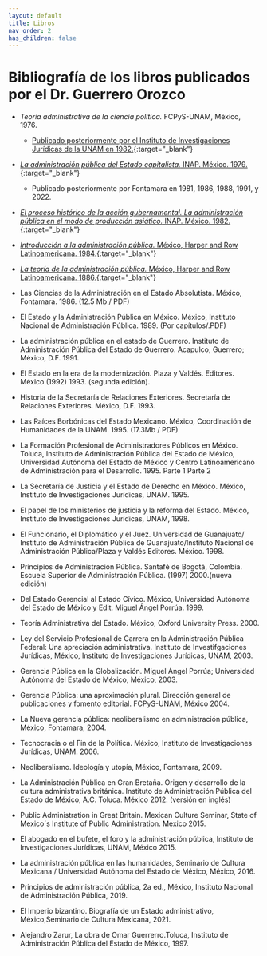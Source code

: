 ```yaml
---
layout: default
title: Libros
nav_order: 2
has_children: false
---
```


# Bibliografía de los libros publicados por el Dr. Guerrero Orozco

- *Teoría administrativa de la ciencia política.* FCPyS-UNAM, México, 1976.
  - [Publicado posteriormente por el Instituto de Investigaciones Jurídicas de la UNAM en 1982.](/pdfs/libros/TACP1.pdf){:target="_blank"}

- [*La administración pública del Estado capitalista.* INAP. México. 1979.](/pdfs/libros/Estado_capitalista.pdf){:target="_blank"}
  - Publicado posteriormente por Fontamara en 1981, 1986, 1988, 1991, y 2022.

- [*El proceso histórico de la acción gubernamental. La administración pública en el modo de producción asiático.* INAP. México. 1982.](/pdfs/libros/PHAC.pdf){:target="_blank"}

- [*Introducción a la administración pública.* México, Harper and Row Latinoamericana. 1984.](/pdfs/libros/IntroAP.pdf){:target="_blank"}

- [*La teoría de la administración pública.* México, Harper and Row Latinoamericana. 1886.](/pdfs/libros/TAP.pdf){:target="_blank"}

- Las Ciencias de la Administración en el Estado Absolutista.  México, Fontamara. 1986. (12.5 Mb / PDF)

- El Estado y la Administración Pública en México.  México, Instituto Nacional de Administración Pública. 1989. (Por capítulos/.PDF)

- La administración pública en el estado de Guerrero. Instituto de Administración Pública del Estado de Guerrero. Acapulco, Guerrero; México, D.F. 1991.

- El Estado en la era de la modernización. Plaza y Valdés. Editores. México (1992) 1993. (segunda edición).

- Historia de la Secretaría de Relaciones Exteriores. Secretaría de Relaciones Exteriores. México, D.F. 1993.

- Las Raíces Borbónicas del Estado Mexicano. México, Coordinación de Humanidades de la UNAM. 1995. (17.3Mb / PDF)

- La Formación Profesional de Administradores Públicos en México. Toluca, Instituto de Administración Pública del Estado de México, Universidad Autónoma del Estado de México y Centro Latinoamericano de Administración para el Desarrollo. 1995.
Parte 1
Parte 2

- La Secretaría de Justicia y el Estado de Derecho en México. México, Instituto de Investigaciones Jurídicas, UNAM. 1995.

- El papel de los ministerios de justicia y la reforma del Estado. México, Instituto de Investigaciones Jurídicas, UNAM, 1998.

- El Funcionario, el Diplomático y el Juez. Universidad de Guanajuato/ Instituto de Administración Pública de Guanajuato/Instituto Nacional de Administración Pública/Plaza y Valdés Editores. México. 1998.

- Principios de Administración Pública. Santafé de Bogotá, Colombia. Escuela Superior de Administración Pública. (1997) 2000.(nueva edición)

- Del Estado Gerencial al Estado Cívico. México, Universidad Autónoma del Estado de México y Edit. Miguel Ángel Porrúa. 1999.

- Teoría Administrativa del Estado. México, Oxford University Press. 2000.

- Ley del Servicio Profesional de Carrera en la Administración Pública Federal: Una apreciación administrativa. Instituto de Investifgaciones Jurídicas, México, Instituto de Investigaciones Jurídicas, UNAM, 2003.

- Gerencia Pública en la Globalización. Miguel Ángel Porrúa; Universidad Autónoma del Estado de México, México, 2003.

- Gerencia Pública: una aproximación plural. Dirección general de publicaciones y fomento editorial. FCPyS-UNAM, México 2004.

- La Nueva gerencia pública: neoliberalismo en administración pública, México, Fontamara, 2004.

- Tecnocracia o el Fin de la Política. México, Instituto de Investigaciones Jurídicas, UNAM. 2006.

- Neoliberalismo. Ideología y utopía, México, Fontamara, 2009.

- La Administración Pública en Gran Bretaña. Origen y desarrollo de la cultura administrativa británica. Instituto de Administración Pública del Estado de México, A.C. Toluca. México 2012. (versión en inglés)

- Public Administration in Great Britain. Mexican Culture Seminar, State of Mexico´s Institute of Public Administration. Mexico 2015.

- El abogado en el bufete, el foro y la administración pública, Instituto de Investigaciones Jurídicas, UNAM, México 2015.

- La administración pública en las humanidades, Seminario de Cultura Mexicana / Universidad Autónoma del Estado de México, México, 2016.

- Principios de administración pública, 2a ed., México, Instituto Nacional de Administración Pública, 2019.

- El Imperio bizantino. Biografía de un Estado administrativo, México,Seminario de Cultura Mexicana, 2021.

- Alejandro Zarur, La obra de Omar Guerrerro.Toluca, Instituto de Administración Pública del Estado de México, 1997.
